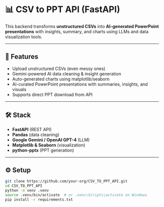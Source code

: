# 📊 CSV to PPT API (FastAPI)

This backend transforms **unstructured CSVs** into **AI-generated PowerPoint presentations** with insights, summary, and charts using LLMs and data visualization tools.

---

## 🚀 Features

- Upload unstructured CSVs (even messy ones)
- Gemini-powered AI data cleaning & insight generation
- Auto-generated charts using matplotlib/seaborn
- AI-curated PowerPoint presentations with summaries, insights, and visuals
- Supports direct PPT download from API

---

## 🛠️ Stack

- **FastAPI** (REST API)
- **Pandas** (data cleaning)
- **Google Gemini / OpenAI GPT-4** (LLM)
- **Matplotlib & Seaborn** (visualization)
- **python-pptx** (PPT generation)

---

## ⚙️ Setup

```bash
git clone https://github.com/your-org/CSV_TO_PPT_API.git
cd CSV_TO_PPT_API
python -m venv .venv
source .venv/bin/activate  # or .venv\Scripts\activate on Windows
pip install -r requirements.txt
